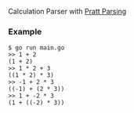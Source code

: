 Calculation Parser with [Pratt Parsing](https://ja.wikipedia.org/wiki/Pratt%E3%83%91%E3%83%BC%E3%82%B5)

### Example

```
$ go run main.go
>> 1 + 2
(1 + 2)
>> 1 * 2 + 3
((1 * 2) * 3)
>> -1 + 2 * 3
((-1) + (2 * 3))
>> 1 + -2 * 3
(1 + ((-2) * 3))
```
